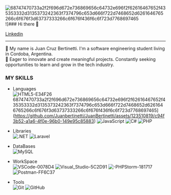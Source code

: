 ![68747470733a2f2f696d672e736869656c64732e696f2f62616467652f435353332d3135373242363f7374796c653d666f722d7468652d6261646765266c6f676f3d63737333266c6f676f436f6c6f723d7768697465](https://github.com/Juanbertinetti/JuanBertinetti/assets/123510819/cab3698b-b35b-4efd-8359-58c30cb69142)![### Hi there 👋

[Linkedin](https://www.linkedin.com/in/juan-cruz-bertinetti-6372141ba/)

-----------------------------------------------------------------------------------------------------

🌱 My name is Juan Cruz Bertinetti. I'm a software engineering student living in Cordoba, Argentina.
<br>
🚀 Eager to innovate and create meaningful projects. Constantly seeking opportunities to learn and grow in the tech industry.

### MY SKILLS

- Languages
  <br>
  ![HTML5-E34F26](https://github.com/Juanbertinetti/JuanBertinetti/assets/123510819/5468506e-6a03-4ec2-a9be-5456adfe966c)
  68747470733a2f2f696d672e736869656c64732e696f2f62616467652f435353332d3135373242363f7374796c653d666f722d7468652d6261646765266c6f676f3d63737333266c6f676f436f6c6f723d7768697465](https://github.com/Juanbertinetti/JuanBertinetti/assets/123510819/c94f3b52-a1a6-4f0e-96b0-149e95c85883)
  ![JavaScript](https://img.shields.io/badge/JavaScript-323330?style=for-the-badge&logo=javascript&logoColor=F7DF1E)
  ![C#](https://img.shields.io/badge/C%23-239120?style=for-the-badge&logo=c-sharp&logoColor=white)
  ![PHP](https://img.shields.io/badge/PHP-777BB4?style=for-the-badge&logo=php&logoColor=white)
  
- Libraries
  <br>
  ![.NET](https://img.shields.io/badge/.NET-512BD4?style=for-the-badge&logo=.net&logoColor=white)
  ![Laravel](https://img.shields.io/badge/Laravel-FF2D20?style=for-the-badge&logo=laravel&logoColor=white)
  
- DataBases
  <br>
  ![MySQL](https://img.shields.io/badge/MySQL-005C84?style=for-the-badge&logo=mysql&logoColor=white)

- WorkSpace
  <br>
  ![VSCode-0078D4](https://github.com/Juanbertinetti/JuanBertinetti/assets/123510819/059d33ab-865f-463f-88b4-5231789a62c2)
  ![Visual_Studio-5C2D91](https://github.com/Juanbertinetti/JuanBertinetti/assets/123510819/b2e98a69-3204-43f2-aef6-39df8fa48406)
  ![-PHPStorm-181717](https://github.com/Juanbertinetti/JuanBertinetti/assets/123510819/dae14287-b28c-4d29-aa42-8d2d5e42630c)
  ![Postman-FF6C37](https://github.com/Juanbertinetti/JuanBertinetti/assets/123510819/da158437-05ea-4aa7-b5c8-95aa6c8f061c)


- Tools
  <br>
  ![Git](https://img.shields.io/badge/Git-F05032?style=for-the-badge&logo=git&logoColor=white)
  ![GitHub](https://img.shields.io/badge/GitHub-181717?style=for-the-badge&logo=github&logoColor=white)
